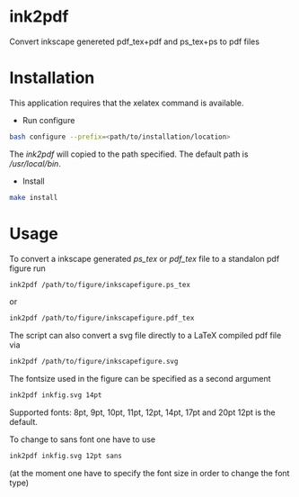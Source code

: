 # ink2pdf
Convert inkscape genereted pdf_tex+pdf and ps_tex+ps to pdf files

# Installation
This application requires that the xelatex command is available.

* Run configure
```bash
bash configure --prefix=<path/to/installation/location>
```
The *ink2pdf* will copied to the path specified.
The default path is */usr/local/bin*.

* Install
```bash
make install
```

# Usage
To convert a inkscape generated *ps_tex* or *pdf_tex* file to a standalon pdf figure run
```bash
ink2pdf /path/to/figure/inkscapefigure.ps_tex
```
or
```bash
ink2pdf /path/to/figure/inkscapefigure.pdf_tex
```

The script can also convert a svg file directly to a LaTeX compiled pdf file via
```bash
ink2pdf /path/to/figure/inkscapefigure.svg
```

The fontsize used in the figure can be specified as a second argument
```bash
ink2pdf inkfig.svg 14pt
```
Supported fonts: 8pt, 9pt, 10pt, 11pt, 12pt, 14pt, 17pt and 20pt
12pt is the default.

To change to sans font one have to use
```bash
ink2pdf inkfig.svg 12pt sans
```
(at the moment one have to specify the font size in order to change the font type)

